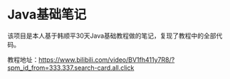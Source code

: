 # Java基础笔记

该项目是本人基于韩顺平30天Java基础教程做的笔记，复现了教程中的全部代码。

教程地址：https://www.bilibili.com/video/BV1fh411y7R8/?spm_id_from=333.337.search-card.all.click
